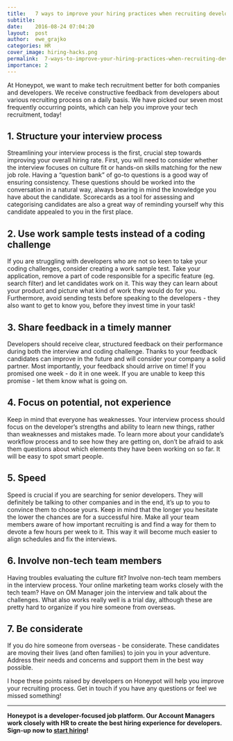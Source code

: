 ```yaml
---
title:   7 ways to improve your hiring practices when recruiting developers
subtitle:
date:    2016-08-24 07:04:20
layout:  post
author:  ewe_grajko
categories: HR
cover_image: hiring-hacks.png
permalink:  7-ways-to-improve-your-hiring-practices-when-recruiting-developers/
importance: 2
---
```


At Honeypot, we want to make tech recruitment better for both companies and developers. We receive constructive feedback from developers about various recruiting process on a daily basis. We have picked our seven most frequently occurring points, which can help you improve your tech recruitment, today!


<!--more-->   
 

## 1. Structure your interview process

Streamlining your interview process is the first, crucial step towards improving your overall hiring rate. First, you will need to consider whether the interview focuses on culture fit or hands-on skills matching for the new job role. Having a “question bank” of go-to questions is a good way of ensuring consistency. These questions should be worked into the conversation in a natural way, always bearing in mind the knowledge you have about the candidate. Scorecards as a tool for assessing and categorising candidates are also a great way of reminding yourself why this candidate appealed to you in the first place.

## 2. Use work sample tests  instead of a coding challenge

If you are struggling with developers who are not so keen to take your coding challenges, consider creating a work sample test. Take your application, remove a part of code responsible for a specific feature (eg. search filter) and let candidates work on it. This way they can learn about your product and picture what kind of work they would do for you. Furthermore, avoid sending tests before speaking to the developers - they also want to get to know you, before they invest time in your task!

## 3. Share feedback in a timely manner

Developers should receive clear, structured feedback on their performance during both the interview and coding challenge. Thanks to your feedback candidates can improve in the future and will consider your company a solid partner. Most importantly, your feedback should arrive on time! If you promised one week - do it in one week. If you are unable to keep this promise - let them know what is going on. 

## 4. Focus on potential, not experience

Keep in mind that everyone has weaknesses. Your interview process should focus on the developer’s strengths and ability to learn new things, rather than weaknesses and mistakes made. To learn more about your candidate’s workflow process and to see how they are getting on, don’t be afraid to ask them questions about which elements they have been working on so far.  It will be easy to spot smart people. 

## 5. Speed

Speed is crucial if you are searching for senior developers. They will definitely be talking to  other companies and in the end, it’s up to you to convince them to choose yours. Keep in mind that the longer you hesitate the lower the chances are for a successful hire. Make all your team members aware of how important recruiting is and find a way for them to devote a few hours per week to it. This way it will become much easier to align schedules and fix the interviews. 

## 6. Involve non-tech team members 

Having troubles evaluating the culture fit? Involve non-tech team members in the interview process. Your online marketing team works closely with the tech team? Have on OM Manager join the interview and talk about the challenges. What also works really well is a trial day, although  these are pretty hard to organize if you hire someone from overseas. 


## 7. Be considerate

If you do hire someone from overseas - be considerate. These candidates are moving their lives (and often families) to join you in your adventure. Address their needs and concerns and support them in the best way possible. 

I hope these points raised by developers on Honeypot will help you improve your recruiting process. Get in touch if you have any questions or feel we missed something! 

* * *

**Honeypot is a developer-focused job platform. Our Account Managers work closely with HR to create the best hiring experience for developers. Sign-up now to [start hiring][1]!**

[1]: https://www.honeypot.io/pages/for_employers?utm_source=hiringhewe 
